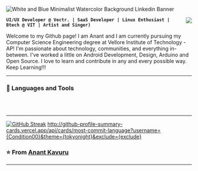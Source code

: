      
![White and Blue Minimalist Watercolor Background Linkedin Banner](https://github.com/user-attachments/assets/7106a67a-6cc1-4631-a8e6-b51dae9b5249)

<img align="right" src="https://visitor-badge.laobi.icu/badge?page_id=Condition00.Condition00"/>

**`UI/UX Developer @ Vectr. | SaaS Developer | Linux Enthusiast |
Btech @ VIT | Artist and Singer)`**

Welcome to my Github page! I am Anant and I am currently pursuing my Computer Science Engineering degree at Vellore Institute of Technology - AP! I'm passionate about technology, communities, and everything in-between. I've worked a little on Android Development, Design, Arduino and Open Source. I love to learn and contribute in any and every possible way. Keep Learning!!!


---

### 🧰 Languages and Tools
<br>

<br>

 <hr/>

[![GitHub Streak](https://streak-stats.demolab.com?user=Condition00&theme=dracula&hide_border=true)](https://git.io/streak-stats)
http://github-profile-summary-cards.vercel.app/api/cards/most-commit-language?username={Condition00}&theme={tokyonight}&exclude={exclude}

 ### ⭐️ From [Anant Kavuru](https://github.com/Condition00) ### 
 
---



